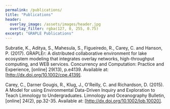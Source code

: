 ```yaml
---
permalink: /publications/
title: "Publications"
header:
  overlay_image: /assets/images/header.jpg
  overlay_filter: rgba(127, 0, 255, 0.75)
excerpt: "GRAPLE Publications"
---
```

Subratie, K., Aditya, S., Mahesula, S., Figueiredo, R., Carey, C. and Hanson, P. (2017). GRAPLEr: A distributed collaborative environment for lake ecosystem modeling that integrates overlay networks, high-throughput computing, and WEB services. Concurrency and Computation: Practice and Experience, [online] 29(13), p.e4139. Available at: [http://dx.doi.org/10.1002/cpe.4139].

Carey, C., Darner Gougis, R., Klug, J., O'Reilly, C. and Richardson, D. (2015). A Model for using Environmental Data-Driven Inquiry and Exploration to Teach Limnology to Undergraduates. Limnology and Oceanography Bulletin, [online] 24(2), pp.32-35. Available at: [http://dx.doi.org/10.1002/lob.10020].


[http://dx.doi.org/10.1002/lob.10020]: http://dx.doi.org/10.1002/lob.10020
[http://dx.doi.org/10.1002/cpe.4139]: http://dx.doi.org/10.1002/cpe.4139